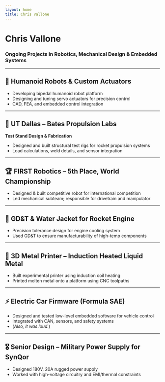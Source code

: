 ```yaml
---
layout: home
title: Chris Vallone
---
```


# Chris Vallone  
### Ongoing Projects in Robotics, Mechanical Design & Embedded Systems

---


## 🔧 Humanoid Robots & Custom Actuators
- Developing bipedal humanoid robot platform
- Designing and tuning servo actuators for precision control
- CAD, FEA, and embedded control integration

---

## 🚀 UT Dallas – Bates Propulsion Labs
**Test Stand Design & Fabrication**
- Designed and built structural test rigs for rocket propulsion systems
- Load calculations, weld details, and sensor integration

---

## 🏆 FIRST Robotics – 5th Place, World Championship
- Designed & built competitive robot for international competition
- Led mechanical subteam; responsible for drivetrain and manipulator

---

## 📐 GD&T & Water Jacket for Rocket Engine
- Precision tolerance design for engine cooling system
- Used GD&T to ensure manufacturability of high-temp components

---

## 🧪 3D Metal Printer – Induction Heated Liquid Metal
- Built experimental printer using induction coil heating
- Printed molten metal onto a platform using CNC toolpaths

---

## ⚡ Electric Car Firmware (Formula SAE)
- Designed and tested low-level embedded software for vehicle control
- Integrated with CAN, sensors, and safety systems
- (*Also, it was loud.*)

---

## 🎖️ Senior Design – Military Power Supply for SynQor
- Designed 180V, 20A rugged power supply
- Worked with high-voltage circuitry and EMI/thermal constraints

